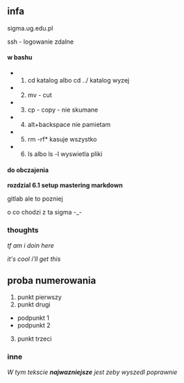 ## infa


sigma.ug.edu.pl

ssh - logowanie zdalne

#### w bashu

* 1. cd katalog albo cd ../ katalog wyzej
* 2. mv - cut
* 3. cp - copy      -    nie skumane
* 4. alt+backspace nie pamietam
* 5. rm -rf* kasuje wszystko
* 6. ls albo ls -l wyswietla pliki


#### do obczajenia

 **rozdzial 6.1 setup
mastering markdown**

gitlab ale to pozniej

o co chodzi z ta sigma -_-


### thoughts

*tf am i doin here*

*it's cool i'll get this*


## proba numerowania
1. punkt pierwszy
2. punkt drugi
  * podpunkt 1
  * podpunkt 2
3. punkt trzeci


### inne

_W tym tekscie **najwazniejsze** jest zeby wyszedl poprawnie_
